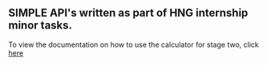 ## SIMPLE API's written as part of HNG internship minor tasks.

To view the documentation on how to use the calculator for stage two, click [here](https://documenter.getpostman.com/view/18859386/2s8YYFsjP2)
